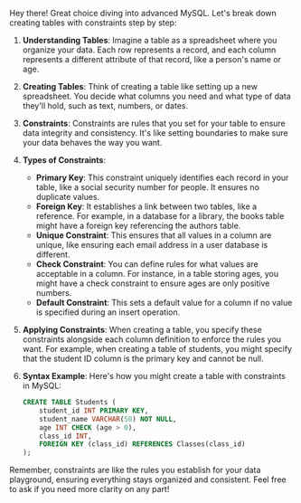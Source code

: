 Hey there! Great choice diving into advanced MySQL. Let's break down creating tables with constraints step by step:

1. **Understanding Tables**: Imagine a table as a spreadsheet where you organize your data. Each row represents a record, and each column represents a different attribute of that record, like a person's name or age.

2. **Creating Tables**: Think of creating a table like setting up a new spreadsheet. You decide what columns you need and what type of data they'll hold, such as text, numbers, or dates.

3. **Constraints**: Constraints are rules that you set for your table to ensure data integrity and consistency. It's like setting boundaries to make sure your data behaves the way you want.

4. **Types of Constraints**:
   - **Primary Key**: This constraint uniquely identifies each record in your table, like a social security number for people. It ensures no duplicate values.
   - **Foreign Key**: It establishes a link between two tables, like a reference. For example, in a database for a library, the books table might have a foreign key referencing the authors table.
   - **Unique Constraint**: This ensures that all values in a column are unique, like ensuring each email address in a user database is different.
   - **Check Constraint**: You can define rules for what values are acceptable in a column. For instance, in a table storing ages, you might have a check constraint to ensure ages are only positive numbers.
   - **Default Constraint**: This sets a default value for a column if no value is specified during an insert operation.

5. **Applying Constraints**: When creating a table, you specify these constraints alongside each column definition to enforce the rules you want. For example, when creating a table of students, you might specify that the student ID column is the primary key and cannot be null.

6. **Syntax Example**: Here's how you might create a table with constraints in MySQL:
   ```sql
   CREATE TABLE Students (
       student_id INT PRIMARY KEY,
       student_name VARCHAR(50) NOT NULL,
       age INT CHECK (age > 0),
       class_id INT,
       FOREIGN KEY (class_id) REFERENCES Classes(class_id)
   );
   ```

Remember, constraints are like the rules you establish for your data playground, ensuring everything stays organized and consistent. Feel free to ask if you need more clarity on any part!